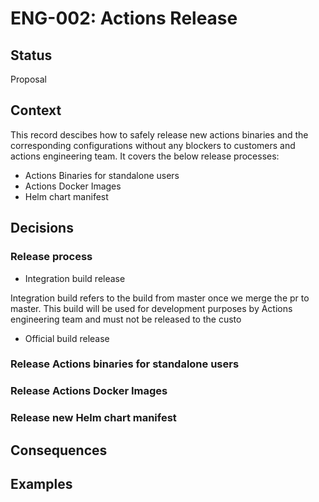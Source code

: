 # ENG-002: Actions Release

## Status
Proposal

## Context

This record descibes how to safely release new actions binaries and the corresponding configurations without any blockers to customers and actions engineering team. It covers the below release processes:

* Actions Binaries for standalone users
* Actions Docker Images
* Helm chart manifest

## Decisions

### Release process

* Integration build release

Integration build refers to the build from master once we merge the pr to master. This build will be used for development purposes by Actions engineering team and must not be released to the custo

* Official build release

### Release Actions binaries for standalone users

### Release Actions Docker Images

### Release new Helm chart manifest

## Consequences


## Examples

